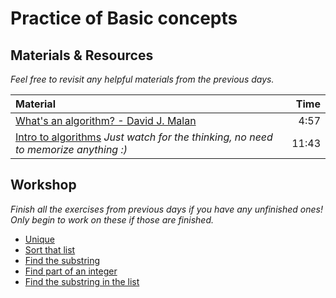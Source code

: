 # Practice of Basic concepts

## Materials & Resources
*Feel free to revisit any helpful materials from the previous days.*

| Material | Time |
|:---------|-----:|
|[What's an algorithm? - David J. Malan](https://www.youtube.com/watch?v=6hfOvs8pY1k)| 4:57 |
|[Intro to algorithms](https://www.youtube.com/watch?v=rL8X2mlNHPM) *Just watch for the thinking, no need to memorize anything :)*| 11:43 |

## Workshop
*Finish all the exercises from previous days if you have any unfinished ones!*
_Only begin to work on these if those are finished._
 -  [Unique](exercises/unique.md)
 -  [Sort that list](exercises/bubble.md)
 -  [Find the substring](exercises/substr.md)
 -  [Find part of an integer](exercises/subint.md)
 -  [Find the substring in the list](exercises/substrlist.md)